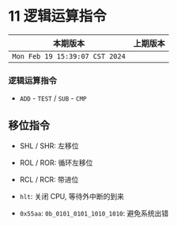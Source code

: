 # 11 逻辑运算指令

|本期版本|上期版本 
|:---:|:---:
`Mon Feb 19 15:39:07 CST 2024` |


### 逻辑运算指令

* `ADD` - `TEST` / `SUB` - `CMP`

## 移位指令

* SHL  / SHR: 左移位
* ROL / ROR: 循环左移位
* RCL / RCR: 带进位


* `hlt`: 关闭 CPU, 等待外中断的到来
* `0x55aa`: `0b_0101_0101_1010_1010`: 避免系统出错